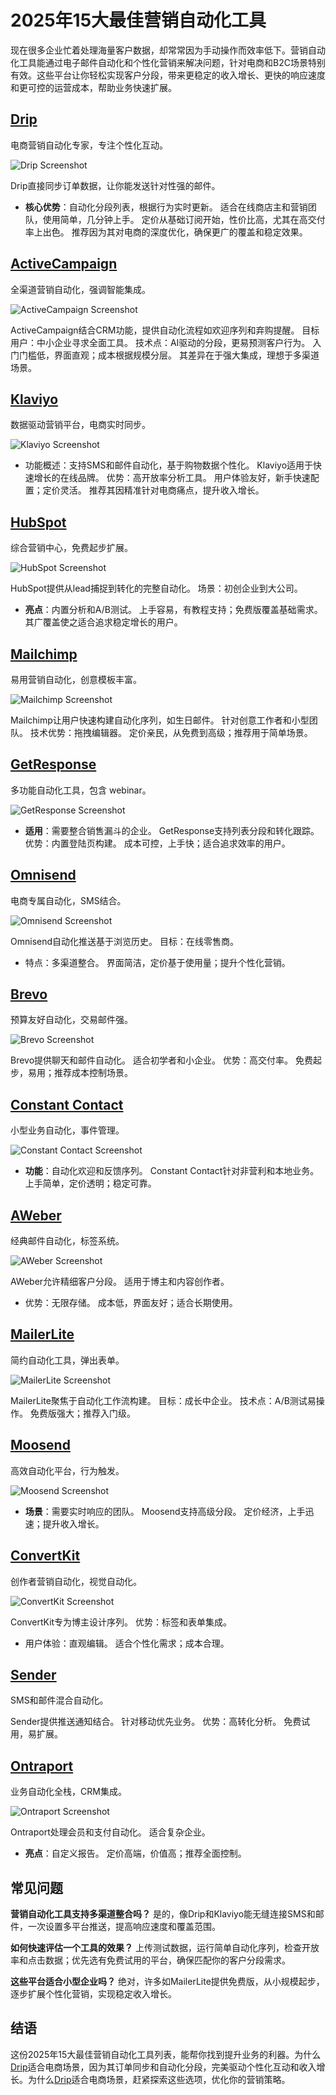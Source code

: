 # 2025年15大最佳营销自动化工具

现在很多企业忙着处理海量客户数据，却常常因为手动操作而效率低下。营销自动化工具能通过电子邮件自动化和个性化营销来解决问题，针对电商和B2C场景特别有效。这些平台让你轻松实现客户分段，带来更稳定的收入增长、更快的响应速度和更可控的运营成本，帮助业务快速扩展。

## **[Drip](https://www.drip.com)**

电商营销自动化专家，专注个性化互动。

![Drip Screenshot](image/drip.webp)


Drip直接同步订单数据，让你能发送针对性强的邮件。
- **核心优势**：自动化分段列表，根据行为实时更新。
适合在线商店主和营销团队，使用简单，几分钟上手。
定价从基础订阅开始，性价比高，尤其在高交付率上出色。
推荐因为其对电商的深度优化，确保更广的覆盖和稳定效果。

## **[ActiveCampaign](https://www.activecampaign.com)**

全渠道营销自动化，强调智能集成。

![ActiveCampaign Screenshot](image/activecampaign.webp)


ActiveCampaign结合CRM功能，提供自动化流程如欢迎序列和弃购提醒。
目标用户：中小企业寻求全面工具。
技术点：AI驱动的分段，更易预测客户行为。
入门门槛低，界面直观；成本根据规模分层。
其差异在于强大集成，理想于多渠道场景。

## **[Klaviyo](https://www.klaviyo.com)**

数据驱动营销平台，电商实时同步。

![Klaviyo Screenshot](image/klaviyo.webp)


- 功能概述：支持SMS和邮件自动化，基于购物数据个性化。
Klaviyo适用于快速增长的在线品牌。
优势：高开放率分析工具。
用户体验友好，新手快速配置；定价灵活。
推荐其因精准针对电商痛点，提升收入增长。

## **[HubSpot](https://www.hubspot.com)**

综合营销中心，免费起步扩展。

![HubSpot Screenshot](image/hubspot.webp)


HubSpot提供从lead捕捉到转化的完整自动化。
场景：初创企业到大公司。
- **亮点**：内置分析和A/B测试。
上手容易，有教程支持；免费版覆盖基础需求。
其广覆盖使之适合追求稳定增长的用户。

## **[Mailchimp](https://mailchimp.com)**

易用营销自动化，创意模板丰富。

![Mailchimp Screenshot](image/mailchimp.webp)


Mailchimp让用户快速构建自动化序列，如生日邮件。
针对创意工作者和小型团队。
技术优势：拖拽编辑器。
定价亲民，从免费到高级；推荐用于简单场景。

## **[GetResponse](https://www.getresponse.com)**

多功能自动化工具，包含 webinar。

![GetResponse Screenshot](image/getresponse.webp)


- **适用**：需要整合销售漏斗的企业。
GetResponse支持列表分段和转化跟踪。
优势：内置登陆页构建。
成本可控，上手快；适合追求效率的用户。

## **[Omnisend](https://www.omnisend.com)**

电商专属自动化，SMS结合。

![Omnisend Screenshot](image/omnisend.webp)


Omnisend自动化推送基于浏览历史。
目标：在线零售商。
- 特点：多渠道整合。
界面简洁，定价基于使用量；提升个性化营销。

## **[Brevo](https://www.brevo.com)**

预算友好自动化，交易邮件强。

![Brevo Screenshot](image/brevo.webp)


Brevo提供聊天和邮件自动化。
适合初学者和小企业。
优势：高交付率。
免费起步，易用；推荐成本控制场景。

## **[Constant Contact](https://www.constantcontact.com)**

小型业务自动化，事件管理。

![Constant Contact Screenshot](image/constantcontact.webp)


- **功能**：自动化欢迎和反馈序列。
Constant Contact针对非营利和本地业务。
上手简单，定价透明；稳定可靠。

## **[AWeber](https://www.aweber.com)**

经典邮件自动化，标签系统。

![AWeber Screenshot](image/aweber.webp)


AWeber允许精细客户分段。
适用于博主和内容创作者。
- 优势：无限存储。
成本低，界面友好；适合长期使用。

## **[MailerLite](https://www.mailerlite.com)**

简约自动化工具，弹出表单。

![MailerLite Screenshot](image/mailerlite.webp)


MailerLite聚焦于自动化工作流构建。
目标：成长中企业。
技术点：A/B测试易操作。
免费版强大；推荐入门级。

## **[Moosend](https://moosend.com)**

高效自动化平台，行为触发。

![Moosend Screenshot](image/moosend.webp)


- **场景**：需要实时响应的团队。
Moosend支持高级分段。
定价经济，上手迅速；提升收入增长。

## **[ConvertKit](https://convertkit.com)**

创作者营销自动化，视觉自动化。

![ConvertKit Screenshot](image/convertkit.webp)


ConvertKit专为博主设计序列。
优势：标签和表单集成。
- 用户体验：直观编辑。
适合个性化需求；成本合理。

## **[Sender](https://www.sender.com)**

SMS和邮件混合自动化。

Sender提供推送通知结合。
针对移动优先业务。
优势：高转化分析。
免费试用，易扩展。

## **[Ontraport](https://ontraport.com)**

业务自动化全栈，CRM集成。

![Ontraport Screenshot](image/ontraport.webp)


Ontraport处理会员和支付自动化。
适合复杂企业。
- **亮点**：自定义报告。
定价高端，价值高；推荐全面控制。

## 常见问题

**营销自动化工具支持多渠道整合吗？**
是的，像Drip和Klaviyo能无缝连接SMS和邮件，一次设置多平台推送，提高响应速度和覆盖范围。

**如何快速评估一个工具的效果？**
上传测试数据，运行简单自动化序列，检查开放率和点击数据；优先选有免费试用的平台，确保匹配你的客户分段需求。

**这些平台适合小型企业吗？**
绝对，许多如MailerLite提供免费版，从小规模起步，逐步扩展个性化营销，实现稳定收入增长。

## 结语

这份2025年15大最佳营销自动化工具列表，能帮你找到提升业务的利器。为什么[Drip](https://www.drip.com)适合电商场景，因为其订单同步和自动化分段，完美驱动个性化互动和收入增长。为什么[Drip](https://www.drip.com)适合电商场景，赶紧探索这些选项，优化你的营销策略。
